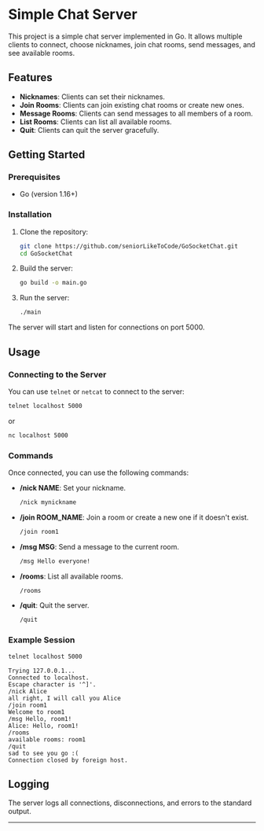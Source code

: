 # Simple Chat Server

This project is a simple chat server implemented in Go. It allows multiple clients to connect, choose nicknames, join chat rooms, send messages, and see available rooms.

## Features

-   **Nicknames**: Clients can set their nicknames.
-   **Join Rooms**: Clients can join existing chat rooms or create new ones.
-   **Message Rooms**: Clients can send messages to all members of a room.
-   **List Rooms**: Clients can list all available rooms.
-   **Quit**: Clients can quit the server gracefully.

## Getting Started

### Prerequisites

-   Go (version 1.16+)

### Installation

1. Clone the repository:

    ```sh
    git clone https://github.com/seniorLikeToCode/GoSocketChat.git
    cd GoSocketChat
    ```

2. Build the server:

    ```sh
    go build -o main.go
    ```

3. Run the server:
    ```sh
    ./main
    ```

The server will start and listen for connections on port 5000.

## Usage

### Connecting to the Server

You can use `telnet` or `netcat` to connect to the server:

```sh
telnet localhost 5000
```

or

```sh
nc localhost 5000
```

### Commands

Once connected, you can use the following commands:

-   **/nick NAME**: Set your nickname.

    ```sh
    /nick mynickname
    ```

-   **/join ROOM_NAME**: Join a room or create a new one if it doesn't exist.

    ```sh
    /join room1
    ```

-   **/msg MSG**: Send a message to the current room.

    ```sh
    /msg Hello everyone!
    ```

-   **/rooms**: List all available rooms.

    ```sh
    /rooms
    ```

-   **/quit**: Quit the server.
    ```sh
    /quit
    ```

### Example Session

```sh
telnet localhost 5000
```

```
Trying 127.0.0.1...
Connected to localhost.
Escape character is '^]'.
/nick Alice
all right, I will call you Alice
/join room1
Welcome to room1
/msg Hello, room1!
Alice: Hello, room1!
/rooms
available rooms: room1
/quit
sad to see you go :(
Connection closed by foreign host.
```

## Logging

The server logs all connections, disconnections, and errors to the standard output.

---
